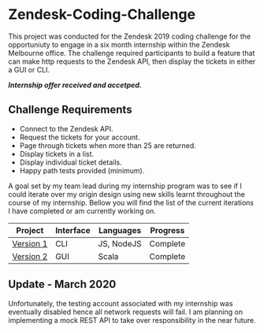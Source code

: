 # Zendesk-Coding-Challenge

This project was conducted for the Zendesk 2019 coding challenge for the opportuniuty to engage in a six month internship within the Zendesk Melbourne office. The challenge required participants to build a feature that can make http requests to the Zendesk API, then display the tickets in either a GUI or CLI.

*__Internship offer received and accetped.__*

## Challenge Requirements

- Connect to the Zendesk API.
- Request the tickets for your account.
- Page through tickets when more than 25 are returned.
- Display tickets in a list.
- Display individual ticket details.
- Happy path tests provided (minimum).

A goal set by my team lead during my internship program was to see if I could iterate over my origin design using new skills learnt throughout the course of my internship. Bellow you will find the list of the current iterations I have completed or am currently working on.

| Project | Interface | Languages | Progress |
| --- | --- | --- | --- |
| [Version 1](./v1/) | CLI | JS, NodeJS| Complete |
| [Version 2](./v2/) | GUI | Scala | Complete |

## Update - March 2020
Unfortunately, the testing account associated with my internship was eventually disabled hence all network requests will fail. I am planning on implementing a mock REST API to take over responsibility in the near future.
